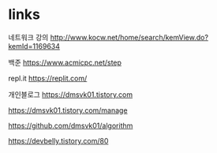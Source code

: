 # links

네트워크 강의
http://www.kocw.net/home/search/kemView.do?kemId=1169634

백준
https://www.acmicpc.net/step

repl.it
https://replit.com/

개인블로그
https://dmsvk01.tistory.com

https://dmsvk01.tistory.com/manage

https://github.com/dmsvk01/algorithm


https://devbelly.tistory.com/80
